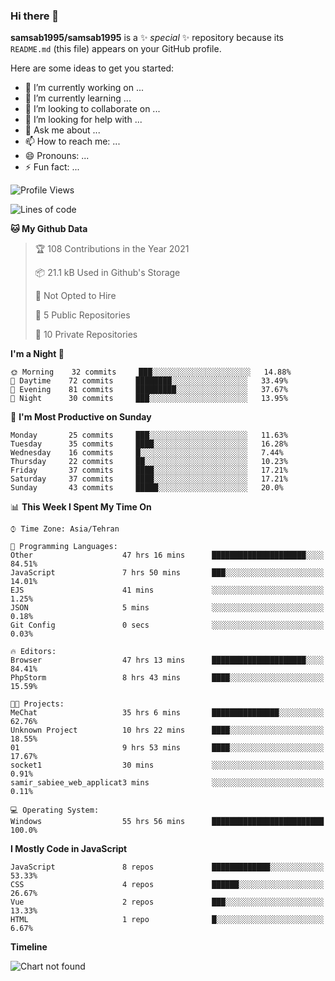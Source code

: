 ### Hi there 👋

**samsab1995/samsab1995** is a ✨ _special_ ✨ repository because its `README.md` (this file) appears on your GitHub profile.

Here are some ideas to get you started:

- 🔭 I’m currently working on ...
- 🌱 I’m currently learning ...
- 👯 I’m looking to collaborate on ...
- 🤔 I’m looking for help with ...
- 💬 Ask me about ...
- 📫 How to reach me: ...
- 😄 Pronouns: ...
- ⚡ Fun fact: ...

<!--START_SECTION:waka-->
![Profile Views](http://img.shields.io/badge/Profile%20Views-0-blue)

![Lines of code](https://img.shields.io/badge/From%20Hello%20World%20I%27ve%20Written-291064%20lines%20of%20code-blue)

**🐱 My Github Data** 

> 🏆 108 Contributions in the Year 2021
 > 
> 📦 21.1 kB Used in Github's Storage 
 > 
> 🚫 Not Opted to Hire
 > 
> 📜 5 Public Repositories 
 > 
> 🔑 10 Private Repositories  
 > 
**I'm a Night 🦉** 

```text
🌞 Morning    32 commits     ███░░░░░░░░░░░░░░░░░░░░░░   14.88% 
🌆 Daytime    72 commits     ████████░░░░░░░░░░░░░░░░░   33.49% 
🌃 Evening    81 commits     █████████░░░░░░░░░░░░░░░░   37.67% 
🌙 Night      30 commits     ███░░░░░░░░░░░░░░░░░░░░░░   13.95%

```
📅 **I'm Most Productive on Sunday** 

```text
Monday       25 commits     ███░░░░░░░░░░░░░░░░░░░░░░   11.63% 
Tuesday      35 commits     ████░░░░░░░░░░░░░░░░░░░░░   16.28% 
Wednesday    16 commits     █░░░░░░░░░░░░░░░░░░░░░░░░   7.44% 
Thursday     22 commits     ██░░░░░░░░░░░░░░░░░░░░░░░   10.23% 
Friday       37 commits     ████░░░░░░░░░░░░░░░░░░░░░   17.21% 
Saturday     37 commits     ████░░░░░░░░░░░░░░░░░░░░░   17.21% 
Sunday       43 commits     █████░░░░░░░░░░░░░░░░░░░░   20.0%

```


📊 **This Week I Spent My Time On** 

```text
⌚︎ Time Zone: Asia/Tehran

💬 Programming Languages: 
Other                    47 hrs 16 mins      █████████████████████░░░░   84.51% 
JavaScript               7 hrs 50 mins       ███░░░░░░░░░░░░░░░░░░░░░░   14.01% 
EJS                      41 mins             ░░░░░░░░░░░░░░░░░░░░░░░░░   1.25% 
JSON                     5 mins              ░░░░░░░░░░░░░░░░░░░░░░░░░   0.18% 
Git Config               0 secs              ░░░░░░░░░░░░░░░░░░░░░░░░░   0.03%

🔥 Editors: 
Browser                  47 hrs 13 mins      █████████████████████░░░░   84.41% 
PhpStorm                 8 hrs 43 mins       ████░░░░░░░░░░░░░░░░░░░░░   15.59%

🐱‍💻 Projects: 
MeChat                   35 hrs 6 mins       ███████████████░░░░░░░░░░   62.76% 
Unknown Project          10 hrs 22 mins      ████░░░░░░░░░░░░░░░░░░░░░   18.55% 
01                       9 hrs 53 mins       ████░░░░░░░░░░░░░░░░░░░░░   17.67% 
socket1                  30 mins             ░░░░░░░░░░░░░░░░░░░░░░░░░   0.91% 
samir_sabiee_web_applicat3 mins              ░░░░░░░░░░░░░░░░░░░░░░░░░   0.11%

💻 Operating System: 
Windows                  55 hrs 56 mins      █████████████████████████   100.0%

```

**I Mostly Code in JavaScript** 

```text
JavaScript               8 repos             █████████████░░░░░░░░░░░░   53.33% 
CSS                      4 repos             ██████░░░░░░░░░░░░░░░░░░░   26.67% 
Vue                      2 repos             ███░░░░░░░░░░░░░░░░░░░░░░   13.33% 
HTML                     1 repo              █░░░░░░░░░░░░░░░░░░░░░░░░   6.67%

```


**Timeline**

![Chart not found](https://raw.githubusercontent.com/samsab1995/samsab1995/main/charts/bar_graph.png) 


<!--END_SECTION:waka-->
